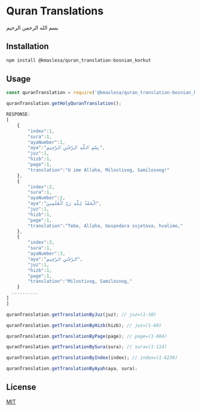 # Quran Translations
بسم الله الرحمن الرحيم
## Installation

```bash
npm install @kmaslesa/quran_translation-bosnian_korkut
```

## Usage
```typescript
const quranTranslation = require('@kmaslesa/quran_translation-bosnian_korkut');
```

```typescript
quranTranslation.getHolyQuranTranslation();

RESPONSE:
[
	{
		"index":1,
		"sura":1,
		"ayaNumber":1,
		"aya":"بِسْمِ ٱللَّهِ ٱلرَّحْمَٰنِ ٱلرَّحِيمِ",
		"juz":1,
		"hizb":1,
		"page":1,
		"translation":"U ime Allaha, Milostivog, Samilosnog!"
	},
	{
		"index":2,
		"sura":1,
		"ayaNumber":2,
		"aya":"ٱلْحَمْدُ لِلَّهِ رَبِّ ٱلْعَٰلَمِينَ",
		"juz":1,
		"hizb":1,
		"page":1,
		"translation":"Tebe, Allaha, Gospodara svjetova, hvalimo,"
	},
	{
		"index":3,
		"sura":1,
		"ayaNumber":3,
		"aya":"ٱلرَّحْمَٰنِ ٱلرَّحِيمِ",
		"juz":1,
		"hizb":1,
		"page":1,
		"translation":"Milostivog, Samilosnog,"
	}
  ..........
]
]
```


```typescript
quranTranslation.getTranslationByJuz(juz); // juz=(1-30)
```

```typescript
quranTranslation.getTranslationByHizb(hizb); // juz=(1-60)
```

```typescript
quranTranslation.getTranslationByPage(page); // page=(1-604)
```

```typescript
quranTranslation.getTranslationBySura(sura); // sura=(1-114)
```

```typescript
quranTranslation.getTranslationByIndex(index); // index=(1-6236)
```

```typescript
quranTranslation.getTranslationByAyah(aya, sura);

```

## License
[MIT](https://choosealicense.com/licenses/mit/)